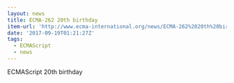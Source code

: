 ```yaml
---
layout: news
title: ECMA-262 20th birthday
item-url: 'http://www.ecma-international.org/news/ECMA-262%2020th%20birthday.htm'
date: '2017-09-19T01:21:27Z'
tags:
  - ECMAScript
  - news
---
```

ECMAScript 20th birthday
